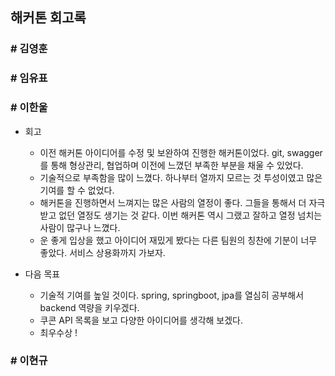 ## 해커톤 회고록

### \# 김영훈

### \# 임유표

### \# 이한울
- 회고
  - 이전 해커톤 아이디어를 수정 및 보완하여 진행한 해커톤이었다. git, swagger를 통해 형상관리, 협업하며 이전에 느꼈던 부족한 부분을 채울 수 있었다.
  - 기술적으로 부족함을 많이 느꼈다. 하나부터 열까지 모르는 것 투성이였고 많은 기여를 할 수 없었다.
  - 해커톤을 진행하면서 느껴지는 많은 사람의 열정이 좋다. 그들을 통해서 더 자극받고 없던 열정도 생기는 것 같다.
  이번 해커톤 역시 그랬고 잘하고 열정 넘치는 사람이 많구나 느꼈다.
  - 운 좋게 입상을 했고 아이디어 재밌게 봤다는 다른 팀원의 칭찬에 기분이 너무 좋았다. 서비스 상용화까지 가보자.
  
- 다음 목표
  - 기술적 기여를 높일 것이다. spring, springboot, jpa를 열심히 공부해서 backend 역량을 키우겠다. 
  - 쿠콘 API 목록을 보고 다양한 아이디어를 생각해 보겠다.
  - 최우수상 !
  
### \# 이현규
